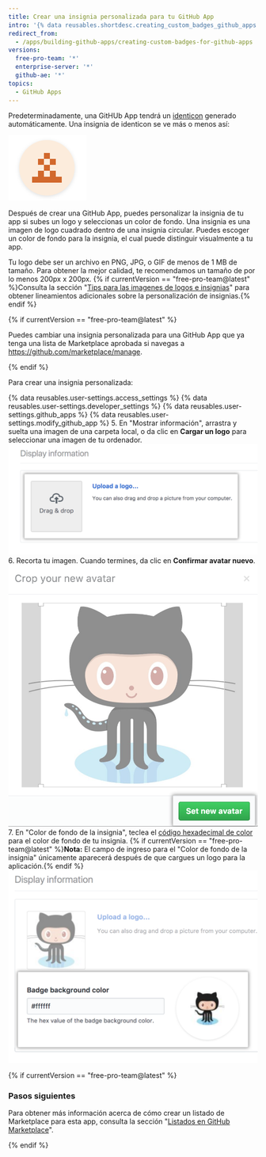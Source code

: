 ```yaml
---
title: Crear una insignia personalizada para tu GitHub App
intro: '{% data reusables.shortdesc.creating_custom_badges_github_apps %}'
redirect_from:
  - /apps/building-github-apps/creating-custom-badges-for-github-apps
versions:
  free-pro-team: '*'
  enterprise-server: '*'
  github-ae: '*'
topics:
  - GitHub Apps
---
```


Predeterminadamente, una GitHUb App tendrá un [identicon](https://github.com/blog/1586-identicons) generado automáticamente. Una insignia de identicon se ve más o menos así:

![Identicon](/assets/images/identicon.png)

Después de crear una GitHub App, puedes personalizar la insignia de tu app si subes un logo y seleccionas un color de fondo. Una insignia es una imagen de logo cuadrado dentro de una insignia circular. Puedes escoger un color de fondo para la insignia, el cual puede distinguir visualmente a tu app.

Tu logo debe ser un archivo en PNG, JPG, o GIF de menos de 1 MB de tamaño. Para obtener la mejor calidad, te recomendamos un tamaño de por lo menos 200px x 200px. {% if currentVersion == "free-pro-team@latest" %}Consulta la sección "[Tips para las imagenes de logos e insignias](/marketplace/listing-on-github-marketplace/writing-github-marketplace-listing-descriptions/#guidelines-for-logos)" para obtener lineamientos adicionales sobre la personalización de insignias.{% endif %}

{% if currentVersion == "free-pro-team@latest" %}

Puedes cambiar una insignia personalizada para una GitHub App que ya tenga una lista de Marketplace aprobada si navegas a https://github.com/marketplace/manage.

{% endif %}

Para crear una insignia personalizada:

{% data reusables.user-settings.access_settings %}
{% data reusables.user-settings.developer_settings %}
{% data reusables.user-settings.github_apps %}
{% data reusables.user-settings.modify_github_app %}
5. En "Mostrar información", arrastra y suelta una imagen de una carpeta local, o da clic en **Cargar un logo** para seleccionar una imagen de tu ordenador. ![Cargar un logo](/assets/images/github-apps/github_apps_upload_logo.png)
6. Recorta tu imagen. Cuando termines, da clic en **Confirmar avatar nuevo**. ![Cortar y confirmar logo ](/assets/images/github-apps/github_apps_crop_and_set_avatar.png)
7. En "Color de fondo de la insignia", teclea el [código hexadecimal de color](http://www.color-hex.com/) para el color de fondo de tu insignia. {% if currentVersion == "free-pro-team@latest" %}**Nota:** El campo de ingreso para el "Color de fondo de la insignia" únicamente aparecerá después de que cargues un logo para la aplicación.{% endif %} ![Color de fondo de la insignia](/assets/images/github-apps/github_apps_badge_background_color.png)

{% if currentVersion == "free-pro-team@latest" %}

### Pasos siguientes

Para obtener más información acerca de cómo crear un listado de Marketplace para esta app, consulta la sección "[Listados en GitHub Marketplace](/marketplace/listing-on-github-marketplace/)".

{% endif %}
